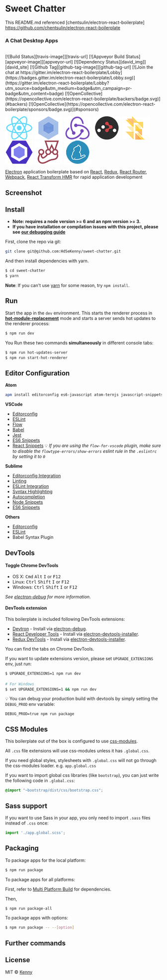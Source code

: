 # Sweet Chatter
This README.md referenced [chentsulin/electron-react-boilerplate] https://github.com/chentsulin/electron-react-boilerplate

### A Chat Desktop Apps
<br/>
[![Build Status][travis-image]][travis-url]
[![Appveyor Build Status][appveyor-image]][appveyor-url]
[![Dependency Status][david_img]][david_site]
[![Github Tag][github-tag-image]][github-tag-url]
[![Join the chat at https://gitter.im/electron-react-boilerplate/Lobby](https://badges.gitter.im/electron-react-boilerplate/Lobby.svg)](https://gitter.im/electron-react-boilerplate/Lobby?utm_source=badge&utm_medium=badge&utm_campaign=pr-badge&utm_content=badge)
[![OpenCollective](https://opencollective.com/electron-react-boilerplate/backers/badge.svg)](#backers)
[![OpenCollective](https://opencollective.com/electron-react-boilerplate/sponsors/badge.svg)](#sponsors)

[![React](/internals/img/react-padded-90.png)](https://facebook.github.io/react/)
[![Webpack](/internals/img/webpack-padded-90.png)](https://webpack.github.io/)
[![Redux](/internals/img/redux-padded-90.png)](http://redux.js.org/)
[![React Router](/internals/img/react-router-padded-90.png)](https://github.com/ReactTraining/react-router)
[![Flow](/internals/img/flow-padded-90.png)](https://flowtype.org/)
[![ESLint](/internals/img/eslint-padded-90.png)](http://eslint.org/)
[![Jest](/internals/img/jest-padded-90.png)](https://facebook.github.io/jest/)
[![Yarn](/internals/img/yarn-padded-90.png)](https://yarnpkg.com/)

[Electron](http://electron.atom.io/) application boilerplate based on [React](https://facebook.github.io/react/), [Redux](https://github.com/reactjs/redux), [React Router](https://github.com/reactjs/react-router), [Webpack](http://webpack.github.io/docs/), [React Transform HMR](https://github.com/gaearon/react-transform-hmr) for rapid application development

## Screenshot


## Install

* **Note: requires a node version >= 6 and an npm version >= 3.**
* **If you have installation or compilation issues with this project, please see [our debugging guide](https://github.com/chentsulin/electron-react-boilerplate/issues/400)**

First, clone the repo via git:

```bash
git clone git@github.com:HdSeKenny/sweet-chatter.git
```

And then install dependencies with yarn.

```bash
$ cd sweet-chatter
$ yarn
```
**Note**: If you can't use [yarn](https://github.com/yarnpkg/yarn) for some reason, try `npm install`.

## Run

Start the app in the `dev` environment. This starts the renderer process in [**hot-module-replacement**](https://webpack.js.org/guides/hmr-react/) mode and starts a server sends hot updates to the renderer process:

```bash
$ npm run dev
```

You Run these two commands __simultaneously__ in different console tabs:

```bash
$ npm run hot-updates-server
$ npm run start-hot-renderer
```

## Editor Configuration
**Atom**
```bash
apm install editorconfig es6-javascript atom-ternjs javascript-snippets linter linter-eslint language-babel autocomplete-modules file-icons
```

**VSCode**
* [Editorconfig](https://github.com/editorconfig/editorconfig-vscode)
* [ESLint](https://github.com/Microsoft/vscode-eslint)
* [Flow](https://github.com/flowtype/flow-for-vscode)
* [Babel](https://github.com/dzannotti/vscode-babel)
* [Jest](https://github.com/orta/vscode-jest)
* [ES6 Snippets](https://marketplace.visualstudio.com/items?itemName=xabikos.JavaScriptSnippets)
* [React Snippets](https://marketplace.visualstudio.com/items?itemName=xabikos.ReactSnippets)
:bulb: *If you are using the `flow-for-vscode` plugin, make sure to disable the `flowtype-errors/show-errors` eslint rule in the `.eslintrc` by setting it to `0`*

**Sublime**
* [Editorconfig Integration](https://github.com/sindresorhus/editorconfig-sublime#readme)
* [Linting](https://github.com/SublimeLinter/SublimeLinter3)
* [ESLint Integration](https://github.com/roadhump/SublimeLinter-eslint)
* [Syntax Highlighting](https://github.com/babel/babel-sublime)
* [Autocompletion](https://github.com/ternjs/tern_for_sublime)
* [Node Snippets](https://packagecontrol.io/packages/JavaScript%20%26%20NodeJS%20Snippets)
* [ES6 Snippets](https://packagecontrol.io/packages/ES6-Toolkit)

**Others**
* [Editorconfig](http://editorconfig.org/#download)
* [ESLint](http://eslint.org/docs/user-guide/integrations#editors)
* Babel Syntax Plugin

## DevTools

#### Toggle Chrome DevTools

- OS X: <kbd>Cmd</kbd> <kbd>Alt</kbd> <kbd>I</kbd> or <kbd>F12</kbd>
- Linux: <kbd>Ctrl</kbd> <kbd>Shift</kbd> <kbd>I</kbd> or <kbd>F12</kbd>
- Windows: <kbd>Ctrl</kbd> <kbd>Shift</kbd> <kbd>I</kbd> or <kbd>F12</kbd>

*See [electron-debug](https://github.com/sindresorhus/electron-debug) for more information.*

#### DevTools extension

This boilerplate is included following DevTools extensions:

* [Devtron](https://github.com/electron/devtron) - Install via [electron-debug](https://github.com/sindresorhus/electron-debug).
* [React Developer Tools](https://github.com/facebook/react-devtools) - Install via [electron-devtools-installer](https://github.com/GPMDP/electron-devtools-installer).
* [Redux DevTools](https://github.com/zalmoxisus/redux-devtools-extension) - Install via [electron-devtools-installer](https://github.com/GPMDP/electron-devtools-installer).

You can find the tabs on Chrome DevTools.

If you want to update extensions version, please set `UPGRADE_EXTENSIONS` env, just run:

```bash
$ UPGRADE_EXTENSIONS=1 npm run dev

# For Windows
$ set UPGRADE_EXTENSIONS=1 && npm run dev
```

:bulb: You can debug your production build with devtools by simply setting the `DEBUG_PROD` env variable:
```
DEBUG_PROD=true npm run package
```


## CSS Modules

This boilerplate out of the box is configured to use [css-modules](https://github.com/css-modules/css-modules).

All `.css` file extensions will use css-modules unless it has `.global.css`.

If you need global styles, stylesheets with `.global.css` will not go through the
css-modules loader. e.g. `app.global.css`

If you want to import global css libraries (like `bootstrap`), you can just write the following code in `.global.css`:

```css
@import "~bootstrap/dist/css/bootstrap.css";
```

## Sass support

If you want to use Sass in your app, you only need to import `.sass` files instead of `.css` once:
```js
import './app.global.scss';
```


## Packaging

To package apps for the local platform:

```bash
$ npm run package
```

To package apps for all platforms:

First, refer to [Multi Platform Build](https://github.com/electron-userland/electron-builder/wiki/Multi-Platform-Build) for dependencies.

Then,
```bash
$ npm run package-all
```

To package apps with options:

```bash
$ npm run package -- --[option]
```

## Further commands

## License
MIT © [Kenny](https://github.com/HdSeKenny)